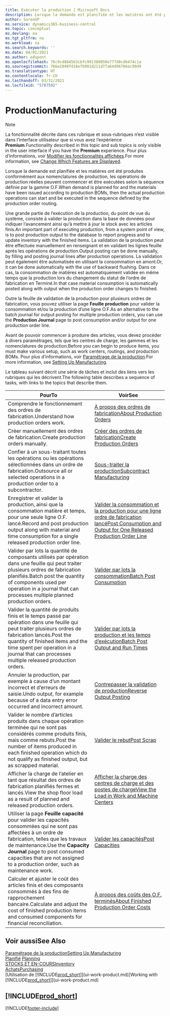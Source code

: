 ```yaml
---
title: Exécuter la production | Microsoft Docs
description: Lorsque la demande est planifiée et les matières ont été produites conformément aux nomenclatures de production, les opérations de production réelles peuvent commencer et être exécutées selon la séquence définie par la gamme O.F.
author: SorenGP
ms.service: dynamics365-business-central
ms.topic: conceptual
ms.devlang: na
ms.tgt_pltfrm: na
ms.workload: na
ms.search.keywords: ''
ms.date: 04/01/2021
ms.author: edupont
ms.openlocfilehash: 76c9cd884563cbfc991388050e777d8cdb474c1a
ms.sourcegitcommit: 766e2840fd16efb901d211d7fa64d96766ac99d9
ms.translationtype: HT
ms.contentlocale: fr-CH
ms.lasthandoff: 03/31/2021
ms.locfileid: "5787592"
---
```

# <a name="manufacturing"></a><span data-ttu-id="2cfe6-103">Production</span><span class="sxs-lookup"><span data-stu-id="2cfe6-103">Manufacturing</span></span>
> [!NOTE]
> <span data-ttu-id="2cfe6-104">La fonctionnalité décrite dans ces rubrique et sous-rubriques n’est visible dans l’interface utilisateur que si vous avez l’expérience **Premium**.</span><span class="sxs-lookup"><span data-stu-id="2cfe6-104">Functionality described in this topic and sub topics is only visible in the user interface if you have the **Premium** experience.</span></span> <span data-ttu-id="2cfe6-105">Pour plus d’informations, voir [Modifier les fonctionnalités affichées](ui-experiences.md).</span><span class="sxs-lookup"><span data-stu-id="2cfe6-105">For more information, see [Change Which Features are Displayed](ui-experiences.md).</span></span>

<span data-ttu-id="2cfe6-106">Lorsque la demande est planifiée et les matières ont été produites conformément aux nomenclatures de production, les opérations de production réelles peuvent commencer et être exécutées selon la séquence définie par la gamme O.F.</span><span class="sxs-lookup"><span data-stu-id="2cfe6-106">When demand is planned for and the materials have been issued according to production BOMs, then the actual production operations can start and be executed in the sequence defined by the production order routing.</span></span>  

<span data-ttu-id="2cfe6-107">Une grande partie de l’exécution de la production, du point de vue du système, consiste à valider la production dans la base de données pour indiquer l’avancement ainsi qu’à mettre à jour le stock avec les articles finis.</span><span class="sxs-lookup"><span data-stu-id="2cfe6-107">An important part of executing production, from a system point of view, is to post production output to the database to report progress and to update inventory with the finished items.</span></span> <span data-ttu-id="2cfe6-108">La validation de la production peut être effectuée manuellement en renseignant et en validant les lignes feuille après les opérations de production.</span><span class="sxs-lookup"><span data-stu-id="2cfe6-108">Output posting can be done manually, by filling and posting journal lines after production operations.</span></span> <span data-ttu-id="2cfe6-109">La validation peut également être automatisée en utilisant la consommation en amont.</span><span class="sxs-lookup"><span data-stu-id="2cfe6-109">Or, it can be done automatically with the use of backward flushing.</span></span> <span data-ttu-id="2cfe6-110">Dans ce cas, la consommation de matières est automatiquement validée en même temps que la production lors du changement du statut de l’ordre de fabrication en Terminé.</span><span class="sxs-lookup"><span data-stu-id="2cfe6-110">In that case material consumption is automatically posted along with output when the production order changes to finished.</span></span>  

<span data-ttu-id="2cfe6-111">Outre la feuille de validation de la production pour plusieurs ordres de fabrication, vous pouvez utiliser la page **Feuille production** pour valider la consommation et/ou la production d’une ligne O.F.</span><span class="sxs-lookup"><span data-stu-id="2cfe6-111">As an alternative to the batch journal for output posting for multiple production orders, you can use the **Production Journal** page to post consumption and/or output for one production order line.</span></span>

<span data-ttu-id="2cfe6-112">Avant de pouvoir commencer à produire des articles, vous devez procéder à divers paramétrages, tels que les centres de charge, les gammes et les nomenclatures de production.</span><span class="sxs-lookup"><span data-stu-id="2cfe6-112">Before you can begin to produce items, you must make various setup, such as work centers, routings, and production BOMs.</span></span> <span data-ttu-id="2cfe6-113">Pour plus d’informations, voir [Paramétrage de la production](production-configure-production-processes.md).</span><span class="sxs-lookup"><span data-stu-id="2cfe6-113">For more information, see [Setting Up Manufacturing](production-configure-production-processes.md).</span></span>

<span data-ttu-id="2cfe6-114">Le tableau suivant décrit une série de tâches et inclut des liens vers les rubriques qui les décrivent.</span><span class="sxs-lookup"><span data-stu-id="2cfe6-114">The following table describes a sequence of tasks, with links to the topics that describe them.</span></span>   

|<span data-ttu-id="2cfe6-115">**Pour**</span><span class="sxs-lookup"><span data-stu-id="2cfe6-115">**To**</span></span>|<span data-ttu-id="2cfe6-116">**Voir**</span><span class="sxs-lookup"><span data-stu-id="2cfe6-116">**See**</span></span>|  
|------------|-------------|  
|<span data-ttu-id="2cfe6-117">Comprendre le fonctionnement des ordres de fabrication.</span><span class="sxs-lookup"><span data-stu-id="2cfe6-117">Understand how production orders work.</span></span>|[<span data-ttu-id="2cfe6-118">À propos des ordres de fabrication</span><span class="sxs-lookup"><span data-stu-id="2cfe6-118">About Production Orders</span></span>](production-about-production-orders.md)|
|<span data-ttu-id="2cfe6-119">Créer manuellement des ordres de fabrication.</span><span class="sxs-lookup"><span data-stu-id="2cfe6-119">Create production orders manually.</span></span>|[<span data-ttu-id="2cfe6-120">Créer des ordres de fabrication</span><span class="sxs-lookup"><span data-stu-id="2cfe6-120">Create Production Orders</span></span>](production-how-to-create-production-orders.md)|
|<span data-ttu-id="2cfe6-121">Confier à un sous-traitant toutes les opérations ou les opérations sélectionnées dans un ordre de fabrication.</span><span class="sxs-lookup"><span data-stu-id="2cfe6-121">Outsource all or selected operations in a production order to a subcontractor.</span></span>|[<span data-ttu-id="2cfe6-122">Sous-traiter la production</span><span class="sxs-lookup"><span data-stu-id="2cfe6-122">Subcontract Manufacturing</span></span>](production-how-to-subcontract-manufacturing.md)|
|<span data-ttu-id="2cfe6-123">Enregistrer et valider la production, ainsi que la consommation matière et temps, pour une seule ligne O.F. lancé.</span><span class="sxs-lookup"><span data-stu-id="2cfe6-123">Record and post production output along with material and time consumption for a single released production order line.</span></span>|[<span data-ttu-id="2cfe6-124">Valider la consommation et la production pour une ligne ordre de fabrication lancé</span><span class="sxs-lookup"><span data-stu-id="2cfe6-124">Post Consumption and Output for One Released Production Order Line</span></span>](production-how-to-register-consumption-and-output.md)|  
|<span data-ttu-id="2cfe6-125">Valider par lots la quantité de composants utilisés par opération dans une feuille qui peut traiter plusieurs ordres de fabrication planifiés.</span><span class="sxs-lookup"><span data-stu-id="2cfe6-125">Batch post the quantity of components used per operation in a journal that can processes multiple planned production orders.</span></span>|[<span data-ttu-id="2cfe6-126">Valider par lots la consommation</span><span class="sxs-lookup"><span data-stu-id="2cfe6-126">Batch Post Consumption</span></span>](production-how-to-post-consumption.md)|
|<span data-ttu-id="2cfe6-127">Valider la quantité de produits finis et le temps passé par opération dans une feuille qui peut traiter plusieurs ordres de fabrication lancés.</span><span class="sxs-lookup"><span data-stu-id="2cfe6-127">Post the quantity of finished items and the time spent per operation in a journal that can processes multiple released production orders.</span></span>|[<span data-ttu-id="2cfe6-128">Valider par lots la production et les temps d’exécution</span><span class="sxs-lookup"><span data-stu-id="2cfe6-128">Batch Post Output and Run Times</span></span>](production-how-to-post-output-quantity.md)|
|<span data-ttu-id="2cfe6-129">Annuler la production, par exemple à cause d’un montant incorrect et d’erreurs de saisie.</span><span class="sxs-lookup"><span data-stu-id="2cfe6-129">Undo output, for example because of a data entry error occurred and incorrect amount.</span></span>  |[<span data-ttu-id="2cfe6-130">Contrepasser la validation de production</span><span class="sxs-lookup"><span data-stu-id="2cfe6-130">Reverse Output Posting</span></span>](production-how-to-reverse-output-posting.md)|  
|<span data-ttu-id="2cfe6-131">Valider le nombre d’articles produits dans chaque opération terminée qui ne sont pas considérés comme produits finis, mais comme rebuts.</span><span class="sxs-lookup"><span data-stu-id="2cfe6-131">Post the number of items produced in each finished operation which do not qualify as finished output, but as scrapped material.</span></span>|[<span data-ttu-id="2cfe6-132">Valider le rebut</span><span class="sxs-lookup"><span data-stu-id="2cfe6-132">Post Scrap</span></span>](production-how-to-post-scrap.md)|
|<span data-ttu-id="2cfe6-133">Afficher la charge de l’atelier en tant que résultat des ordres de fabrication planifiés fermes et lancés.</span><span class="sxs-lookup"><span data-stu-id="2cfe6-133">View the shop floor load as a result of planned and released production orders.</span></span>|[<span data-ttu-id="2cfe6-134">Afficher la charge des centres de charge et des postes de charge</span><span class="sxs-lookup"><span data-stu-id="2cfe6-134">View the Load in Work and Machine Centers</span></span>](production-how-to-view-the-load-on-work-centers.md)|      
|<span data-ttu-id="2cfe6-135">Utiliser la page **Feuille capacité** pour valider les capacités consommées qui ne sont pas affectées à un ordre de fabrication, telles que les travaux de maintenance.</span><span class="sxs-lookup"><span data-stu-id="2cfe6-135">Use the **Capacity Journal** page to post consumed capacities that are not assigned to a production order, such as maintenance work.</span></span>|[<span data-ttu-id="2cfe6-136">Valider les capacités</span><span class="sxs-lookup"><span data-stu-id="2cfe6-136">Post Capacities</span></span>](production-how-to-post-capacities.md)|  
|<span data-ttu-id="2cfe6-137">Calculer et ajuster le coût des articles finis et des composants consommés à des fins de rapprochement bancaire.</span><span class="sxs-lookup"><span data-stu-id="2cfe6-137">Calculate and adjust the cost of finished production items and consumed components for financial reconciliation.</span></span>|[<span data-ttu-id="2cfe6-138">À propos des coûts des O.F. terminés</span><span class="sxs-lookup"><span data-stu-id="2cfe6-138">About Finished Production Order Costs</span></span>](finance-about-finished-production-order-costs.md)|  

## <a name="see-also"></a><span data-ttu-id="2cfe6-139">Voir aussi</span><span class="sxs-lookup"><span data-stu-id="2cfe6-139">See Also</span></span>  
[<span data-ttu-id="2cfe6-140">Paramétrage de la production</span><span class="sxs-lookup"><span data-stu-id="2cfe6-140">Setting Up Manufacturing</span></span>](production-configure-production-processes.md)  
<span data-ttu-id="2cfe6-141">[Planifié](production-planning.md)    </span><span class="sxs-lookup"><span data-stu-id="2cfe6-141">[Planning](production-planning.md)    </span></span>  
[<span data-ttu-id="2cfe6-142">STOCKS ET EN-COURS</span><span class="sxs-lookup"><span data-stu-id="2cfe6-142">Inventory</span></span>](inventory-manage-inventory.md)  
[<span data-ttu-id="2cfe6-143">Achats</span><span class="sxs-lookup"><span data-stu-id="2cfe6-143">Purchasing</span></span>](purchasing-manage-purchasing.md)  
<span data-ttu-id="2cfe6-144">[Utilisation de [!INCLUDE[prod_short](includes/prod_short.md)]](ui-work-product.md)</span><span class="sxs-lookup"><span data-stu-id="2cfe6-144">[Working with [!INCLUDE[prod_short](includes/prod_short.md)]](ui-work-product.md)</span></span>

## [!INCLUDE[prod_short](includes/free_trial_md.md)]  


[!INCLUDE[footer-include](includes/footer-banner.md)]
